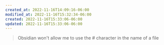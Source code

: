 ```yaml
---
created_at: 2022-11-16T14:09:16-06:00
modified_at: 2022-11-16T15:32:34-06:00
created: 2022-11-16T15:33:06-06:00
updated: 2022-11-16T15:33:06-06:00
---
```


> Obsidian won't allow me to use the # character in the name of a file
